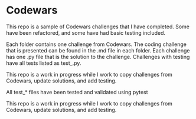 # Codewars
This repo is a sample of Codewars challenges that I have completed. Some have been refactored, and some have had basic testing included.

Each folder contains one challenge from Codewars. The coding challenge that is presented can be found in the <challenge name>.md file in each folder. 
Each challenge has one .py file that is the solution to the challenge. Challenges with testing have all tests listed as test_<challenge name>.py.

This repo is a work in progress while I work to copy challenges from Codewars, update solutions, and add testing.

All test_* files have been tested and validated using pytest

This repo is a work in progress while I work to copy challenges from Codewars, update solutions, and add testing.